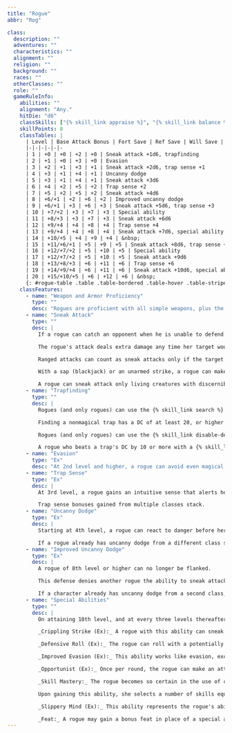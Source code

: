 ```yaml
---
title: "Rogue"
abbr: "Rog"

class:
  description: ""
  adventures: ""
  characteristics: ""
  alignment: ""
  religion: ""
  background: ""
  races: ""
  otherClasses: ""
  role: ""
  gameRuleInfo:
    abilities: ""
    alignment: "Any."
    hitDie: "d6"
    classSkills: ["{% skill_link appraise %}", "{% skill_link balance %}", "{% skill_link bluff %}", "{% skill_link climb %}", "{% skill_link craft %}", "{% skill_link decipher-script %}", "{% skill_link diplomacy %}", "{% skill_link disable-device %}", "{% skill_link disguise %}", "{% skill_link escape-artist %}", "{% skill_link forgery %}", "{% skill_link gather-information %}", "{% skill_link hide %}", "{% skill_link intimidate %}", "{% skill_link jump %}", "{% skill_link knowledge 'Knowledge (Local)' %}", "{% skill_link listen %}", "{% skill_link move-silently %}", "{% skill_link open-lock %}", "{% skill_link perform %}", "{% skill_link profession %}", "{% skill_link search %}", "{% skill_link sense-motive %}", "{% skill_link sleight-of-hand %}", "{% skill_link spot %}", "{% skill_link swim %}", "{% skill_link tumble %}", "{% skill_link use-magic-device %}", "{% skill_link use-rope %}"]
    skillPoints: 8
    classTables: |
      | Level | Base Attack Bonus | Fort Save | Ref Save | Will Save | Special
      |-|-|-|-|-|-
      | 1 | +0 | +0 | +2 | +0 | Sneak attack +1d6, trapfinding
      | 2 | +1 | +0 | +3 | +0 | Evasion
      | 3 | +2 | +1 | +3 | +1 | Sneak attack +2d6, trap sense +1
      | 4 | +3 | +1 | +4 | +1 | Uncanny dodge
      | 5 | +3 | +1 | +4 | +1 | Sneak attack +3d6
      | 6 | +4 | +2 | +5 | +2 | Trap sense +2
      | 7 | +5 | +2 | +5 | +2 | Sneak attack +4d6
      | 8 | +6/+1 | +2 | +6 | +2 | Improved uncanny dodge
      | 9 | +6/+1 | +3 | +6 | +3 | Sneak attack +5d6, trap sense +3
      | 10 | +7/+2 | +3 | +7 | +3 | Special ability
      | 11 | +8/+3 | +3 | +7 | +3 | Sneak attack +6d6
      | 12 | +9/+4 | +4 | +8 | +4 | Trap sense +4
      | 13 | +9/+4 | +4 | +8 | +4 | Sneak attack +7d6, special ability
      | 14 | +10/+5 | +4 | +9 | +4 | &nbsp;
      | 15 | +11/+6/+1 | +5 | +9 | +5 | Sneak attack +8d6, trap sense +5
      | 16 | +12/+7/+2 | +5 | +10 | +5 | Special ability
      | 17 | +12/+7/+2 | +5 | +10 | +5 | Sneak attack +9d6
      | 18 | +13/+8/+3 | +6 | +11 | +6 | Trap sense +6
      | 19 | +14/+9/+4 | +6 | +11 | +6 | Sneak attack +10d6, special ability
      | 20 | +15/+10/+5 | +6 | +12 | +6 | &nbsp;
      {: #rogue-table .table .table-bordered .table-hover .table-striped data-caption="Table: The Rogue" }
    classFeatures:
      - name: "Weapon and Armor Proficiency"
        type: ""
        desc: "Rogues are proficient with all simple weapons, plus the hand crossbow, rapier, sap, shortbow, and short sword. Rogues are proficient with light armor, but not with shields."
      - name: "Sneak Attack"
        type: ""
        desc: |
          If a rogue can catch an opponent when he is unable to defend himself effectively from her attack, she can strike a vital spot for extra damage.

          The rogue's attack deals extra damage any time her target would be denied a Dexterity bonus to AC (whether the target actually has a Dexterity bonus or not), or when the rogue flanks her target. This extra damage is 1d6 at 1st level, and it increases by 1d6 every two rogue levels thereafter. Should the rogue score a critical hit with a sneak attack, this extra damage is not multiplied.

          Ranged attacks can count as sneak attacks only if the target is within 30 feet.

          With a sap (blackjack) or an unarmed strike, a rogue can make a sneak attack that deals nonlethal damage instead of lethal damage. She cannot use a weapon that deals lethal damage to deal nonlethal damage in a sneak attack, not even with the usual -4 penalty.

          A rogue can sneak attack only living creatures with discernible anatomies-undead, constructs, oozes, plants, and incorporeal creatures lack vital areas to attack. Any creature that is immune to critical hits is not vulnerable to sneak attacks. The rogue must be able to see the target well enough to pick out a vital spot and must be able to reach such a spot. A rogue cannot sneak attack while striking a creature with concealment or striking the limbs of a creature whose vitals are beyond reach.
      - name: "Trapfinding"
        type: ""
        desc: |
          Rogues (and only rogues) can use the {% skill_link search %} skill to locate traps when the task has a Difficulty Class higher than 20.

          Finding a nonmagical trap has a DC of at least 20, or higher if it is well hidden. Finding a magic trap has a DC of 25 + the level of the spell used to create it.

          Rogues (and only rogues) can use the {% skill_link disable-device %} skill to disarm magic traps. A magic trap generally has a DC of 25 + the level of the spell used to create it.

          A rogue who beats a trap's DC by 10 or more with a {% skill_link disable-device %} check can study a trap, figure out how it works, and bypass it (with her party) without disarming it.
      - name: "Evasion"
        type: "Ex"
        desc: "At 2nd level and higher, a rogue can avoid even magical and unusual attacks with great agility. If she makes a successful Reflex saving throw against an attack that normally deals half damage on a successful save, she instead takes no damage. Evasion can be used only if the rogue is wearing light armor or no armor. A helpless rogue does not gain the benefit of evasion."
      - name: "Trap Sense"
        type: "Ex"
        desc: |
          At 3rd level, a rogue gains an intuitive sense that alerts her to danger from traps, giving her a +1 bonus on Reflex saves made to avoid traps and a +1 dodge bonus to AC against attacks made by traps. These bonuses rise to +2 when the rogue reaches 6th level, to +3 when she reaches 9th level, to +4 when she reaches 12th level, to +5 at 15th, and to +6 at 18th level.

          Trap sense bonuses gained from multiple classes stack.
      - name: "Uncanny Dodge"
        type: "Ex"
        desc: |
          Starting at 4th level, a rogue can react to danger before her senses would normally allow her to do so. She retains her Dexterity bonus to AC (if any) even if she is caught flat-footed or struck by an invisible attacker. However, she still loses her Dexterity bonus to AC if immobilized.

          If a rogue already has uncanny dodge from a different class she automatically gains improved uncanny dodge instead.
      - name: "Improved Uncanny Dodge"
        type: "Ex"
        desc: |
          A rogue of 8th level or higher can no longer be flanked.

          This defense denies another rogue the ability to sneak attack the character by flanking her, unless the attacker has at least four more rogue levels than the target does.

          If a character already has uncanny dodge from a second class, the character automatically gains improved uncanny dodge instead, and the levels from the classes that grant uncanny dodge stack to determine the minimum rogue level required to flank the character.
      - name: "Special Abilities"
        type: ""
        desc: |
          On attaining 10th level, and at every three levels thereafter (13th, 16th, and 19th), a rogue gains a special ability of her choice from among the following options.

          _Crippling Strike (Ex):_ A rogue with this ability can sneak attack opponents with such precision that her blows weaken and hamper them. An opponent damaged by one of her sneak attacks also takes 2 points of Strength damage. Ability points lost to damage return on their own at the rate of 1 point per day for each damaged ability.

          _Defensive Roll (Ex):_ The rogue can roll with a potentially lethal blow to take less damage from it than she otherwise would. Once per day, when she would be reduced to 0 or fewer hit points by damage in combat (from a weapon or other blow, not a spell or special ability), the rogue can attempt to roll with the damage. To use this ability, the rogue must attempt a Reflex saving throw (DC = damage dealt). If the save succeeds, she takes only half damage from the blow; if it fails, she takes full damage. She must be aware of the attack and able to react to it in order to execute her defensive roll-if she is denied her Dexterity bonus to AC, she can't use this ability. Since this effect would not normally allow a character to make a Reflex save for half damage, the rogue's evasion ability does not apply to the defensive roll.

          _Improved Evasion (Ex):_ This ability works like evasion, except that while the rogue still takes no damage on a successful Reflex saving throw against attacks henceforth she takes only half damage on a failed save. A helpless rogue does not gain the benefit of improved evasion.

          _Opportunist (Ex):_ Once per round, the rogue can make an attack of opportunity against an opponent who has just been struck for damage in melee by another character. This attack counts as the rogue's attack of opportunity for that round. Even a rogue with the Combat Reflexes feat can't use the opportunist ability more than once per round.

          _Skill Mastery:_ The rogue becomes so certain in the use of certain skills that she can use them reliably even under adverse conditions.

          Upon gaining this ability, she selects a number of skills equal to 3 + her Intelligence modifier. When making a skill check with one of these skills, she may take 10 even if stress and distractions would normally prevent her from doing so. A rogue may gain this special ability multiple times, selecting additional skills for it to apply to each time.

          _Slippery Mind (Ex):_ This ability represents the rogue's ability to wriggle free from magical effects that would otherwise control or compel her. If a rogue with slippery mind is affected by an enchantment spell or effect and fails her saving throw, she can attempt it again 1 round later at the same DC. She gets only this one extra chance to succeed on her saving throw.

          _Feat:_ A rogue may gain a bonus feat in place of a special ability.
---
```

